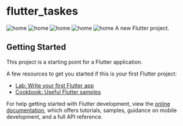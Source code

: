 # flutter_taskes
![home](/assest/img/loginNew.png)
![home](/assest/img/instagram.png)
![home](/assest/img/instaP.png)
![home](/assest/img/home.png)
![home](/assest/img/task1.png)
A new Flutter project.

## Getting Started

This project is a starting point for a Flutter application.

A few resources to get you started if this is your first Flutter project:

- [Lab: Write your first Flutter app](https://docs.flutter.dev/get-started/codelab)
- [Cookbook: Useful Flutter samples](https://docs.flutter.dev/cookbook)

For help getting started with Flutter development, view the
[online documentation](https://docs.flutter.dev/), which offers tutorials,
samples, guidance on mobile development, and a full API reference.

